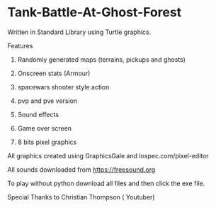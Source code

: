 # Tank-Battle-At-Ghost-Forest

Written in Standard Library using Turtle graphics. 


Features

1) Randomly generated maps (terrains, pickups and ghosts)  

2) Onscreen stats (Armour) 

3) spacewars shooter style action 

4) pvp and pve version 

5) Sound effects

6) Game over screen

7) 8 bits pixel graphics


All graphics created using GraphicsGale and lospec.com/pixel-editor

All sounds downloaded from https://freesound.org

To play without python download all files and then click the exe file.

Special Thanks to Christian Thompson ( Youtuber)
